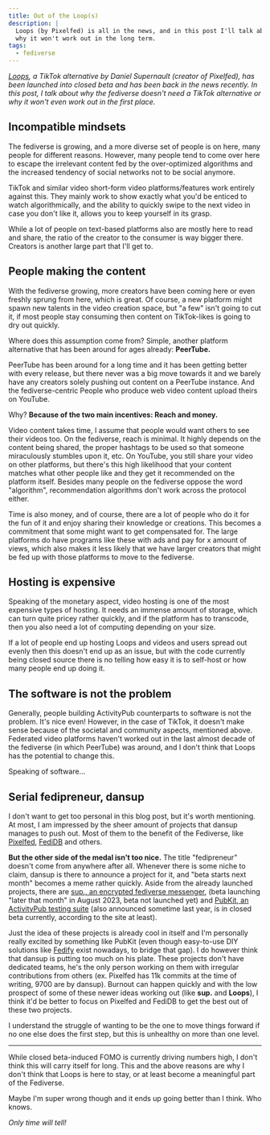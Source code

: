 ```yaml
---
title: Out of the Loop(s)
description: |
  Loops (by Pixelfed) is all in the news, and in this post I'll talk about
  why it won't work out in the long term.
tags:
  - fediverse
---
```


_[Loops](https://loops.video), a TikTok alternative by Daniel Supernault
(creator of Pixelfed), has been launched into closed beta and has been back in
the news recently. In this post, I talk about why the fediverse doesn't need a
TikTok alternative or why it won't even work out in the first place._

## Incompatible mindsets

The fediverse is growing, and a more diverse set of people is on here, many
people for different reasons. However, many people tend to come over here to
escape the irrelevant content fed by the over-optimized algorithms and the
increased tendency of social networks not to be social anymore.

TikTok and similar video short-form video platforms/features work entirely
against this. They mainly work to show exactly what you'd be enticed to watch
algorithmically, and the ability to quickly swipe to the next video in case you
don't like it, allows you to keep yourself in its grasp.

While a lot of people on text-based platforms also are mostly here to read and
share, the ratio of the creator to the consumer is way bigger there. Creators is
another large part that I'll get to.

## People making the content

With the fediverse growing, more creators have been coming here or even freshly
sprung from here, which is great. Of course, a new platform might spawn new
talents in the video creation space, but "a few" isn't going to cut it, if most
people stay consuming then content on TikTok-likes is going to dry out quickly.

Where does this assumption come from? Simple, another platform alternative that
has been around for ages already: **PeerTube.**

PeerTube has been around for a long time and it has been getting better with
every release, but there never was a big move towards it and we barely have any
creators solely pushing out content on a PeerTube instance. And the
fediverse-centric People who produce web video content upload theirs on YouTube.

Why? **Because of the two main incentives: Reach and money.**

Video content takes time, I assume that people would want others to see their
videos too. On the fediverse, reach is minimal. It highly depends on the content
being shared, the proper hashtags to be used so that someone miraculously
stumbles upon it, etc. On YouTube, you still share your video on other
platforms, but there's this high likelihood that your content matches what other
people like and they get it recommended on the platform itself. Besides many
people on the fediverse oppose the word "algorithm", recommendation algorithms
don't work across the protocol either.

Time is also money, and of course, there are a lot of people who do it for the
fun of it and enjoy sharing their knowledge or creations. This becomes a
commitment that some might want to get compensated for. The large platforms do
have programs like these with ads and pay for x amount of views, which also
makes it less likely that we have larger creators that might be fed up with
those platforms to move to the fediverse.

## Hosting is expensive

Speaking of the monetary aspect, video hosting is one of the most expensive
types of hosting. It needs an immense amount of storage, which can turn quite
pricey rather quickly, and if the platform has to transcode, then you also need
a lot of computing depending on your size.

If a lot of people end up hosting Loops and videos and users spread out evenly
then this doesn't end up as an issue, but with the code currently being closed
source there is no telling how easy it is to self-host or how many people end up
doing it.

## The software is not the problem

Generally, people building ActivityPub counterparts to software is not the
problem. It's nice even! However, in the case of TikTok, it doesn't make sense
because of the societal and community aspects, mentioned above. Federated video
platforms haven't worked out in the last almost decade of the fediverse (in
which PeerTube) was around, and I don't think that Loops has the potential to
change this.

Speaking of software...

## Serial fedipreneur, dansup

I don't want to get too personal in this blog post, but it's worth mentioning.
At most, I am impressed by the sheer amount of projects that dansup manages to
push out. Most of them to the benefit of the Fediverse, like
[Pixelfed](https://pixelfed.org/), [FediDB](https://fedidb.org/) and others.

**But the other side of the medal isn't too nice.** The title "fedipreneur"
doesn't come from anywhere after all. Whenever there is some niche to claim,
dansup is there to announce a project for it, and "beta starts next month"
becomes a meme rather quickly. Aside from the already launched projects, there
are
[sup., an encrypted fediverse messenger](https://mastodon.social/@dansup/110836811082599292),
(beta launching "later that month" in August 2023, beta not launched yet) and
[PubKit, an ActivityPub testing suite](https://pubkit.net/) (also announced
sometime last year, is in closed beta currently, according to the site at
least).

Just the idea of these projects is already cool in itself and I'm personally
really excited by something like PubKit (even though easy-to-use DIY solutions
like [Fedify](https://fedify.dev/) exist nowadays, to bridge that gap). I do
however think that dansup is putting too much on his plate. These projects don't
have dedicated teams, he's the only person working on them with irregular
contributions from others (ex. Pixelfed has 11k commits at the time of writing,
9700 are by dansup). Burnout can happen quickly and with the low prospect of
some of these newer ideas working out (like **sup.** and **Loops**), I think
it'd be better to focus on Pixelfed and FediDB to get the best out of these two
projects.

I understand the struggle of wanting to be the one to move things forward if no
one else does the first step, but this is unhealthy on more than one level.

---

While closed beta-induced FOMO is currently driving numbers high, I don't think
this will carry itself for long. This and the above reasons are why I don't
think that Loops is here to stay, or at least become a meaningful part of the
Fediverse.

Maybe I'm super wrong though and it ends up going better than I think. Who
knows.

_Only time will tell!_
